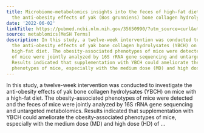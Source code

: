 ```yaml
---
title: Microbiome-metabolomics insights into the feces of high-fat diet mice to reveal
  the anti-obesity effects of yak (Bos grunniens) bone collagen hydrolysates
date: '2022-06-02'
linkTitle: https://pubmed.ncbi.nlm.nih.gov/35650990/?utm_source=curl&utm_medium=rss&utm_campaign=pubmed-2&utm_content=1Zkrxt7ktlCbHBXEV3v65xxSnkSWNsJ1A6Fq3gBniKhGfIUslK&fc=20210907212339&ff=20220603210901&v=2.17.6
source: metablomics[MeSH Terms]
description: In this study, a twelve-week intervention was conducted to investigate
  the anti-obesity effects of yak bone collagen hydrolysates (YBCH) on mice with a
  high-fat diet. The obesity-associated phenotypes of mice were detected and the feces
  of mice were jointly analyzed by 16S rRNA gene sequencing and untargeted metabolomics.
  Results indicated that supplementation with YBCH could ameliorate the obesity-associated
  phenotypes of mice, especially with the medium dose (MD) and high dose (HD) of ...
---
```

In this study, a twelve-week intervention was conducted to investigate the anti-obesity effects of yak bone collagen hydrolysates (YBCH) on mice with a high-fat diet. The obesity-associated phenotypes of mice were detected and the feces of mice were jointly analyzed by 16S rRNA gene sequencing and untargeted metabolomics. Results indicated that supplementation with YBCH could ameliorate the obesity-associated phenotypes of mice, especially with the medium dose (MD) and high dose (HD) of ...